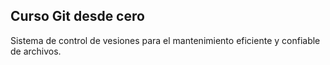 ## Curso Git desde cero
Sistema de control de vesiones para el mantenimiento eficiente y confiable de archivos.
